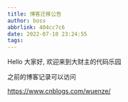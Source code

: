 ```yaml
---
title: 博客迁移公告
author: boss
abbrlink: 404cc7c6
date: 2022-07-10 23:24:55
tags:
---
```

Hello 大家好, 欢迎来到大财主的代码乐园

之前的博客记录可以访问

<https://www.cnblogs.com/wuenze/>

